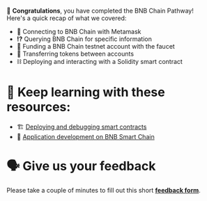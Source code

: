 🥳 **Congratulations**, you have completed the BNB Chain Pathway! \
Here's a quick recap of what we covered:

- 🔌 Connecting to BNB Chain with Metamask
- **⁉️** Querying BNB Chain for specific information
- 🏦 Funding a BNB Chain testnet account with the faucet
- 💸 Transferring tokens between accounts
- ⛓ Deploying and interacting with a Solidity smart contract

# 🧐 Keep learning with these resources:

- 🏗 [Deploying and debugging smart contracts](https://docs.bnbchain.org/docs/bsc-tutorials#smart-contracts)
- 🧱 [Application development on BNB Smart Chain](https://docs.bnbchain.org/docs/dapp-dev/Hello-World)

# 🗣 Give us your feedback

Please take a couple of minutes to fill out this short **[feedback form](https://docs.google.com/forms/d/1SXg3xo0I1BRN2BAS-ffDbj1P6bfwo0x48trttmJ5xKs/)**.
